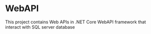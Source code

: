 # WebAPI
This project contains Web APIs in .NET Core WebAPI framework that interact with SQL server database
